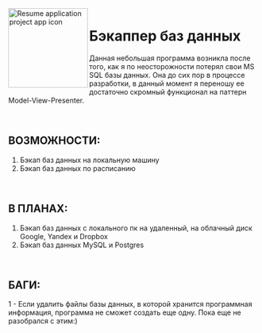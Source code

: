 ﻿<img align="left" width="160" height="160" src="https://icons.iconarchive.com/icons/iconleak/cerulean/256/database-icon.png" alt="Resume application project app icon">

# Бэкаппер баз данных
Данная небольшая программа возникла после того, как я по неосторожности потерял свои MS SQL базы данных. Она до сих пор в процессе разработки, в данный момент я переношу ее достаточно скромный функционал на паттерн Model-View-Presenter.

<br/>

## ВОЗМОЖНОСТИ:
1. Бэкап баз данных на локальную машину
2. Бэкап баз данных по расписанию

<br/>

## В ПЛАНАХ:
1. Бэкап баз данных с локального пк на удаленный, на облачный диск Google, Yandex и Dropbox
2. Бэкап баз данных MySQL и Postgres

<br/>

## БАГИ:
1 - Если удалить файлы базы данных, в которой хранится программная информация, программа не сможет создать еще одну. Пока еще не разобрался с этим:)

